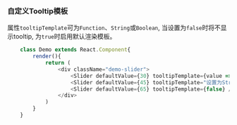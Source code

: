 ### 自定义Tooltip模板
属性```tooltipTemplate```可为```Function```、```String```或```Boolean```, 当设置为```false```时将不显示tooltip, 为```true```时启用默认渲染模板。
```javascript
    class Demo extends React.Component{
        render(){
            return (
                <div className="demo-slider">
                    <Slider defaultValue={30} tooltipTemplate={value => `当前值: ${value}`} />
                    <Slider defaultValue={45} tooltipTemplate="设置为String" />
                    <Slider defaultValue={65} tooltipTemplate={false} />
                </div>
            )
        }
    }
```